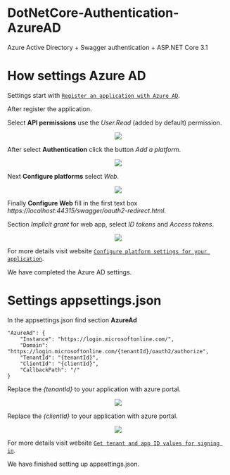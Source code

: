 # DotNetCore-Authentication-AzureAD

Azure Active Directory + Swagger authentication + ASP.NET Core 3.1

# How settings Azure AD

Settings start with <a href="https://docs.microsoft.com/en-us/azure/active-directory/develop/howto-create-service-principal-portal#register-an-application-with-azure-ad-and-create-a-service-principal" target="_blank">`Register an application with Azure AD`</a>.

After register the application. 

Select **API permissions** use the *User.Read* (added by default) permission.

<p align="center">
  <img src="https://drive.google.com/uc?export=view&id=1TOWAro-W8PtTG2eCDQgv8Q9Xt45J6T2J"/>
</p>

After select **Authentication** click the button *Add a platform*.

<p align="center">
  <img src="https://drive.google.com/uc?export=view&id=1GiCcLNfkAgdy8qvghStlLZd7lxjIOfdx"/>
</p>

Next **Configure platforms** select *Web*.

<p align="center">
  <img src="https://drive.google.com/uc?export=view&id=1_NK4vqtG2mVFheGMcq3ZaSGbTehehEPI"/>
</p>

Finally **Configure Web** fill in the first text box *https://localhost:44315/swagger/oauth2-redirect.html*. 

Section *Implicit grant* for web app, select *ID tokens* and *Access tokens*.

<p align="center">
  <img src="https://drive.google.com/uc?export=view&id=1BDQOoskf8dLAId46uRnbaHboMhbuqkpk"/>
</p>

For more details visit website <a href="https://docs.microsoft.com/en-us/azure/active-directory/develop/quickstart-configure-app-access-web-apis#configure-platform-settings-for-your-application" target="_blank">`Configure platform settings for your application`</a>.

We have completed the Azure AD settings.

# Settings appsettings.json

In the appsettings.json find section **AzureAd**

```
"AzureAd": {
    "Instance": "https://login.microsoftonline.com/",
    "Domain": "https://login.microsoftonline.com/{tenantId}/oauth2/authorize",
    "TenantId": "{tenantId}",
    "ClientId": "{clientId}",
    "CallbackPath": "/"
}
```
Replace the *{tenantId}* to your application with azure portal.

<p align="center">
  <img src="https://drive.google.com/uc?export=view&id=13UEXEjbK4moSfqucQ8zRY8-IUTNbn1YU"/>
</p>

Replace the *{clientId}* to your application with azure portal.

<p align="center">
  <img src="https://drive.google.com/uc?export=view&id=1dGsR6e9PcaDtdG_bp6PfKyWDYa67GFwa"/>
</p>

For more details visit website <a href="https://docs.microsoft.com/en-us/azure/active-directory/develop/howto-create-service-principal-portal#get-tenant-and-app-id-values-for-signing-in" target="_blank">`Get tenant and app ID values for signing in`</a>.

We have finished setting up appsettings.json.
